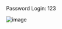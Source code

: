Password Login: 123

![image](https://github.com/user-attachments/assets/f8744899-6bce-4d7e-ab98-2894d4541051)
